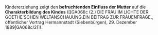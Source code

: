 
Kindererziehung zeigt den **befruchtenden Einfluss der Mutter** auf die **Charakterbildung des Kindes** ([[GA068c (2.) DIE FRAU IM LICHTE DER GOETHE'SCHEN WELTANSCHAUUNG.EIN BEITRAG ZUR FRAUENFRAGE., öffentlicher Vortrag Hermannstadt (Siebenbürgen), 29. Dezember 1889|GA068c/2]]).
